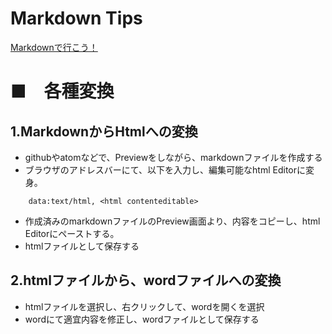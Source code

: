 Markdown Tips
===============================
[Markdownで行こう！](https://gist.github.com/wate/7072365)

# ■　各種変換
## 1.MarkdownからHtmlへの変換
+ githubやatomなどで、Previewをしながら、markdownファイルを作成する
+ ブラウザのアドレスバーにて、以下を入力し、編集可能なhtml Editorに変身。
```
    data:text/html, <html contenteditable>
```
+ 作成済みのmarkdownファイルのPreview画面より、内容をコピーし、html Editorにペーストする。
+ htmlファイルとして保存する

## 2.htmlファイルから、wordファイルへの変換
+ htmlファイルを選択し、右クリックして、wordを開くを選択
+ wordにて適宜内容を修正し、wordファイルとして保存する
